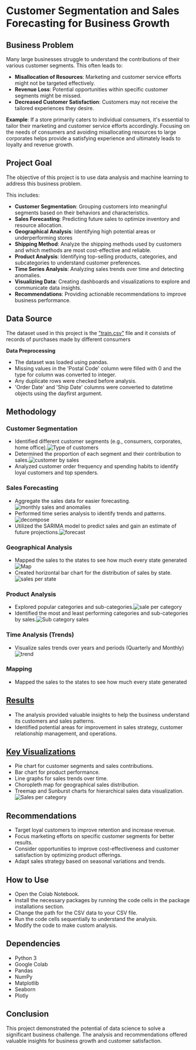 # Customer Segmentation and Sales Forecasting for Business Growth

## Business Problem

Many large businesses struggle to understand the contributions of their various customer segments. This often leads to:

- **Misallocation of Resources**: Marketing and customer service efforts might not be targeted effectively.
- **Revenue Loss**: Potential opportunities within specific customer segments might be missed.
- **Decreased Customer Satisfaction**: Customers may not receive the tailored experiences they desire.

**Example**: If a store primarily caters to individual consumers, it's essential to tailor their marketing and customer service efforts accordingly. Focusing on the needs of consumers and avoiding misallocating resources to large corporates helps provide a satisfying experience and ultimately leads to loyalty and revenue growth.

## Project Goal

The objective of this project is to use data analysis and machine learning to address this business problem.

This includes:

- **Customer Segmentation**: Grouping customers into meaningful segments based on their behaviors and characteristics.
- **Sales Forecasting**: Predicting future sales to optimize inventory and resource allocation.
- **Geographical Analysis**: Identifying high potential areas or underperforming stores
- **Shipping Method**: Analyze the shipping methods used by customers and which methods are most cost-effective and reliable.
- **Product Analysis**: Identifying top-selling products, categories, and subcategories to understand customer preferences.
- **Time Series Analysis**: Analyzing sales trends over time and detecting anomalies.
- **Visualizing Data**: Creating dashboards and visualizations to explore and communicate data insights.
- **Recommendations**: Providing actionable recommendations to improve business performance.

## Data Source

The dataset used in this project is the ["train.csv"](https://github.com/D2himself/SuperStore-Sales/tree/main/data) file and it consists of records of purchases made by different consumers

**Data Preprocessing**

- The dataset was loaded using pandas.
- Missing values in the 'Postal Code' column were filled with 0 and the type for column was converted to integer.
- Any duplicate rows were checked before analysis.
- 'Order Date' and 'Ship Date' columns were converted to datetime objects using the dayfirst argument.

## Methodology

### **Customer Segmentation**

- Identified different customer segments (e.g., consumers, corporates, home office).![Type of customers](https://github.com/D2himself/SuperStore-Sales/blob/main/results/Type%20of%20customers.png)
- Determined the proportion of each segment and their contribution to sales.![customer by sales](https://github.com/D2himself/SuperStore-Sales/blob/main/results/customer%20by%20sales.png)
- Analyzed customer order frequency and spending habits to identify loyal customers and top spenders.

### **Sales Forecasting**

- Aggregate the sales data for easier forecasting.![monthly sales and anomalies](https://github.com/D2himself/SuperStore-Sales/blob/main/results/monthly_sales_anomalies%20(1).png)
- Performed time series analysis to identify trends and patterns.![decompose](https://github.com/D2himself/SuperStore-Sales/blob/main/results/decompose%20(1).png)
- Utilized the SARIMA model to predict sales and gain an estimate of future projections.![forecast](https://github.com/D2himself/SuperStore-Sales/blob/main/results/forecast%20(1).png)

### **Geographical Analysis**

- Mapped the sales to the states to see how much every state generated![Map](https://github.com/D2himself/SuperStore-Sales/blob/main/results/sales_per_state.png)
- Created horizontal bar chart for the distribution of sales by state.![sales per state](https://github.com/D2himself/SuperStore-Sales/blob/main/results/sales_per_state%20(1).png)

### **Product Analysis**

- Explored popular categories and sub-categories.![sale per category](https://github.com/D2himself/SuperStore-Sales/blob/main/results/sales_per_category.png)
- Identified the most and least performing categories and sub-categories by sales.![Sub category sales](https://github.com/D2himself/SuperStore-Sales/blob/main/results/subcategory_sales.png)

### **Time Analysis (Trends)**

- Visualize sales trends over years and periods (Quarterly and Monthly)![trend](https://github.com/D2himself/SuperStore-Sales/blob/main/results/yearly%20sales%20line%20(1).png)

### **Mapping**

- Mapped the sales to the states to see how much every state generated

## [Results](https://github.com/D2himself/SuperStore-Sales/tree/main/results)

- The analysis provided valuable insights to help the business understand its customers and sales patterns.
- Identified potential areas for improvement in sales strategy, customer relationship management, and operations.

## [Key Visualizations](https://github.com/D2himself/SuperStore-Sales/tree/main/results)

- Pie chart for customer segments and sales contributions.
- Bar chart for product performance.
- Line graphs for sales trends over time.
- Choropleth map for geographical sales distribution.
- Treemap and Sunburst charts for hierarchical sales data visualization.
![Sales per category](https://github.com/D2himself/SuperStore-Sales/blob/main/results/sales_per_category.png)
## Recommendations

- Target loyal customers to improve retention and increase revenue.
- Focus marketing efforts on specific customer segments for better results.
- Consider opportunities to improve cost-effectiveness and customer satisfaction by optimizing product offerings.
- Adapt sales strategy based on seasonal variations and trends.

## How to Use

- Open the Colab Notebook.
- Install the necessary packages by running the code cells in the package installations section.
- Change the path for the CSV data to your CSV file.
- Run the code cells sequentially to understand the analysis.
- Modify the code to make custom analysis.

## Dependencies

- Python 3
- Google Colab
- Pandas
- NumPy
- Matplotlib
- Seaborn
- Plotly

## Conclusion

This project demonstrated the potential of data science to solve a significant business challenge. The analysis and recommendations offered valuable insights for business growth and customer satisfaction.
